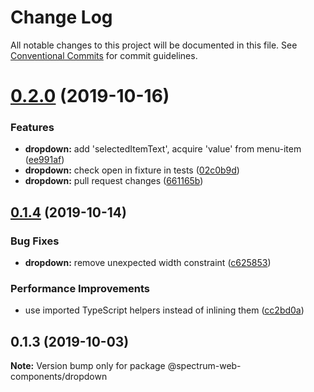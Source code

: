 # Change Log

All notable changes to this project will be documented in this file.
See [Conventional Commits](https://conventionalcommits.org) for commit guidelines.

# [0.2.0](https://github.com/adobe/spectrum-web-components/compare/@spectrum-web-components/dropdown@0.1.4...@spectrum-web-components/dropdown@0.2.0) (2019-10-16)

### Features

-   **dropdown:** add 'selectedItemText', acquire 'value' from menu-item ([ee991af](https://github.com/adobe/spectrum-web-components/commit/ee991af))
-   **dropdown:** check open in fixture in tests ([02c0b9d](https://github.com/adobe/spectrum-web-components/commit/02c0b9d))
-   **dropdown:** pull request changes ([661165b](https://github.com/adobe/spectrum-web-components/commit/661165b))

## [0.1.4](https://github.com/adobe/spectrum-web-components/compare/@spectrum-web-components/dropdown@0.1.3...@spectrum-web-components/dropdown@0.1.4) (2019-10-14)

### Bug Fixes

-   **dropdown:** remove unexpected width constraint ([c625853](https://github.com/adobe/spectrum-web-components/commit/c625853))

### Performance Improvements

-   use imported TypeScript helpers instead of inlining them ([cc2bd0a](https://github.com/adobe/spectrum-web-components/commit/cc2bd0a))

## 0.1.3 (2019-10-03)

**Note:** Version bump only for package @spectrum-web-components/dropdown
